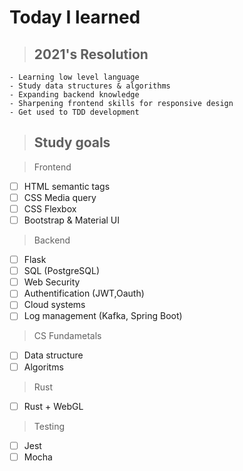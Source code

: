 # Today I learned

> ## 2021's Resolution

```
- Learning low level language
- Study data structures & algorithms
- Expanding backend knowledge
- Sharpening frontend skills for responsive design
- Get used to TDD development
```

> ## Study goals

> Frontend

- [ ] HTML semantic tags
- [ ] CSS Media query
- [ ] CSS Flexbox
- [ ] Bootstrap & Material UI

> Backend

- [ ] Flask
- [ ] SQL (PostgreSQL)
- [ ] Web Security
- [ ] Authentification (JWT,Oauth)
- [ ] Cloud systems
- [ ] Log management (Kafka, Spring Boot)

> CS Fundametals

- [ ] Data structure
- [ ] Algoritms

> Rust

- [ ] Rust + WebGL

> Testing

- [ ] Jest
- [ ] Mocha
